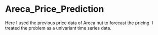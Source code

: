 # Areca_Price_Prediction


Here I used the previous price data of Areca nut to forecast the pricing.
I treated the problem as a univariant time series data.
